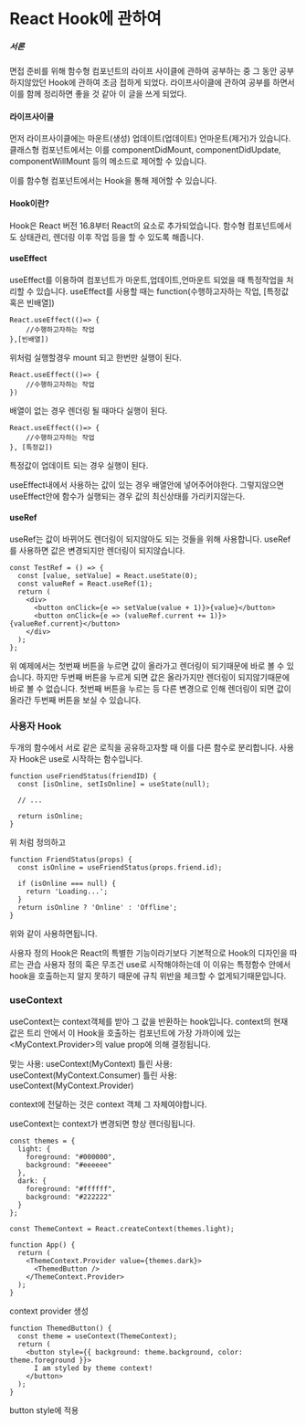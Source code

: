 # React Hook에 관하여

##### 서론

면접 준비를 위해 함수형 컴포넌트의 라이프 사이클에 관하여 공부하는 중 그 동안 공부하지않았던 Hook에 관하여 조금 접하게 되었다.
라이프사이클에 관하여 공부를 하면서 이를 함께 정리하면 좋을 것 같아 이 글을 쓰게 되었다.

#### 라이프사이클

먼저 라이프사이클에는 마운트(생성) 업데이트(업데이트) 언마운트(제거)가 있습니다.
클래스형 컴포넌트에서는 이를 componentDidMount, componentDidUpdate, componentWillMount 등의 메소드로 제어할 수 있습니다.

이를 함수형 컴포넌트에서는 Hook을 통해 제어할 수 있습니다.

#### Hook이란?

Hook은 React 버전 16.8부터 React의 요소로 추가되었습니다.
함수형 컴포넌트에서도 상태관리, 렌더링 이후 작업 등을 할 수 있도록 해줍니다.

#### useEffect

useEffect를 이용하여 컴포넌트가 마운트,업데이트,언마운트 되었을 때 특정작업을 처리할 수 있습니다.
useEffect를 사용할 때는 function(수행하고자하는 작업, [특정값 혹은 빈배열])

```
React.useEffect(()=> {
    //수행하고자하는 작업
},[빈배열])
```

위처럼 실행할경우 mount 되고 한번만 실행이 된다.

```
React.useEffect(()=> {
    //수행하고자하는 작업
})
```

배열이 없는 경우 렌더링 될 때마다 실행이 된다.

```
React.useEffect(()=> {
    //수행하고자하는 작업
}, [특정값])
```

특정값이 업데이트 되는 경우 실행이 된다.

useEffect내에서 사용하는 값이 있는 경우 배열안에 넣어주어야한다.
그렇지않으면 useEffect안에 함수가 실행되는 경우 값의 최신상태를 가리키지않는다.

#### useRef

useRef는 값이 바뀌어도 렌더링이 되지않아도 되는 것들을 위해 사용합니다.
useRef를 사용하면 값은 변경되지만 렌더링이 되지않습니다.

```
const TestRef = () => {
  const [value, setValue] = React.useState(0);
  const valueRef = React.useRef(1);
  return (
    <div>
      <button onClick={e => setValue(value + 1)}>{value}</button>
      <button onClick={e => (valueRef.current += 1)}>{valueRef.current}</button>
    </div>
  );
};
```

위 예제에서는 첫번째 버튼을 누르면 값이 올라가고 렌더링이 되기때문에 바로 볼 수 있습니다.
하지만 두번째 버튼을 누르게 되면 값은 올라가지만 렌더링이 되지않기때문에 바로 볼 수 없습니다.
첫번째 버튼을 누르는 등 다른 변경으로 인해 렌더링이 되면 값이 올라간 두번째 버튼을 보실 수 있습니다.

### 사용자 Hook

두개의 함수에서 서로 같은 로직을 공유하고자할 때 이를 다른 함수로 분리합니다.
사용자 Hook은 use로 시작하는 함수입니다.

```
function useFriendStatus(friendID) {
  const [isOnline, setIsOnline] = useState(null);

  // ...

  return isOnline;
}
```

위 처럼 정의하고

```
function FriendStatus(props) {
  const isOnline = useFriendStatus(props.friend.id);

  if (isOnline === null) {
    return 'Loading...';
  }
  return isOnline ? 'Online' : 'Offline';
}
```

위와 같이 사용하면됩니다.

사용자 정의 Hook은 React의 특별한 기능이라기보다 기본적으로 Hook의 디자인을 따르는 관습
사용자 정의 훅은 무조건 use로 시작해야하는데 이 이유는 특정함수 안에서 hook을 호출하는지 알지 못하기 때문에 규칙 위반을 체크할 수 없게되기때문입니다.

### useContext

useContext는 context객체를 받아 그 값을 반환하는 hook입니다.
context의 현재 값은 트리 안에서 이 Hook을 호출하는 컴포넌트에 가장 가까이에 있는 <MyContext.Provider>의 value prop에 의해 결정됩니다.

맞는 사용: useContext(MyContext)
틀린 사용: useContext(MyContext.Consumer)
틀린 사용: useContext(MyContext.Provider)

context에 전달하는 것은 context 객체 그 자체여야합니다.

useContext는 context가 변경되면 항상 렌더링됩니다.

```
const themes = {
  light: {
    foreground: "#000000",
    background: "#eeeeee"
  },
  dark: {
    foreground: "#ffffff",
    background: "#222222"
  }
};

const ThemeContext = React.createContext(themes.light);

function App() {
  return (
    <ThemeContext.Provider value={themes.dark}>
      <ThemedButton />
    </ThemeContext.Provider>
  );
}
```

context provider 생성

```
function ThemedButton() {
  const theme = useContext(ThemeContext);
  return (
    <button style={{ background: theme.background, color: theme.foreground }}>
      I am styled by theme context!
    </button>
  );
}
```

button style에 적용
